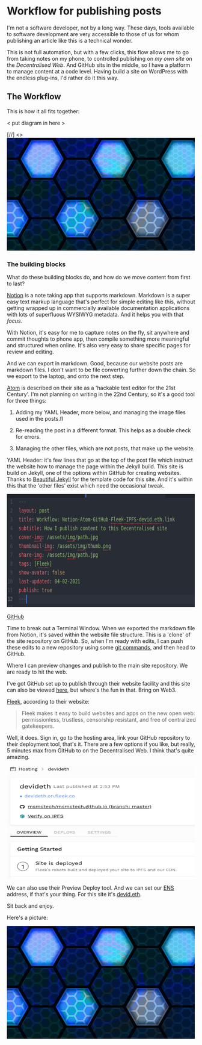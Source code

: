
# Workflow for publishing posts

I'm not a software developer, not by a long way. These days, tools available to software development are very accessible to those of us for whom publishing an article like this is a technical wonder.

This is not full automation, but with a few clicks, this flow allows me to go from taking notes on my phone, to controlled publishing on *my own site* on the *Decentralised Web*. And GitHub sits in the middle, so I have a platform to manage content at a code level. Having build a site on WordPress with the endless plug-ins, I'd rather do it this way.

## The Workflow

This is how it all fits together:

< put diagram in here >

[//] <> <img src="/assets/img/lpt-post/lpt_img_1.jpeg" width="500" height="300" alt="" class="center"/>

### The building blocks

What do these building blocks do, and how do we move content from first to last?

[Notion](https://www.notion.so/) is a note taking app that supports markdown. Markdown is a super easy text markup language that's perfect for simple editing like this, without getting wrapped up in commercially available documentation applications with lots of superfluous WYSIWYG metadata. And it helps you with that *focus*.

With Notion, it's easy for me to capture notes on the fly, sit anywhere and commit thoughts to phone app, then compile something more meaningful and structured when online. It's also very easy to share specific pages for review and editing.  

And we can export in markdown. Good, because our website posts are markdown files. I don't want to be file converting further down the chain. So we export to the laptop, and onto the next step.

[Atom](https://atom.io/) is described on their site as a 'hackable text editor for the 21st Century'. I'm not planning on writing in the 22nd Century, so it's a good tool for three things:

1. Adding my YAML Header, more below, and managing the image files used in the posts.fl

2. Re-reading the post in a different format. This helps as a double check for errors.  

3. Managing the other files, which are not posts, that make up the website.

YAML Header: it's few lines that go at the top of the post file which instruct the website how to manage the page within the Jekyll build. This site is build on Jekyll, one of the options within GitHub for creating websites. Thanks to [Beautiful Jekyll](https://beautifuljekyll.com/) for the template code for this site. And it's within this that the 'other files' exist which need the occasional tweak.

<img src="/assets/img/post_publish/YAML_Example.png" width="500" height="300" alt="This post's YAML header" class="center"/>

[GitHub](https://github.com)

Time to break out a Terminal Window. When we exported the markdown file from Notion, it's saved within the website file structure. This is a 'clone' of the site repository on GitHub. So, when I'm ready with edits, I can push these edits to a new repository using some [git commands](https://training.github.com/downloads/github-git-cheat-sheet/), and then head to GitHub.

Where I can preview changes and publish to the main site repository. We are ready to hit the web.

I've got GitHub set up to publish through their website facility and this site can also be viewed [here](https://msmctech.github.io/), but where's the fun in that. Bring on Web3.

[Fleek](https://fleek.co/), according to their website:

> Fleek makes it easy to build websites and apps on the new open web: permissionless, trustless, censorship resistant, and free of centralized gatekeepers.

Well, it does. Sign in, go to the hosting area, link your GitHub repository to their deployment tool, that's it. There are a few options if you like, but really, 5 minutes max from GitHub to on the Decentralised Web. I think that's quite amazing.

<img src="/assets/img/post_publish/fleek_co_1.png" width="500" height="300" alt="Ready on Fleek" class="center"/>

We can also use their Preview Deploy tool. And we can set our [ENS](https://ens.domains/) address, if that's your thing. For this site it's [devid.eth](devid.eth.link).  

Sit back and enjoy.

Here's a picture:

<img src="/assets/img/lpt-post/lpt_img_1.jpeg" width="500" height="300" alt="" class="center"/>
